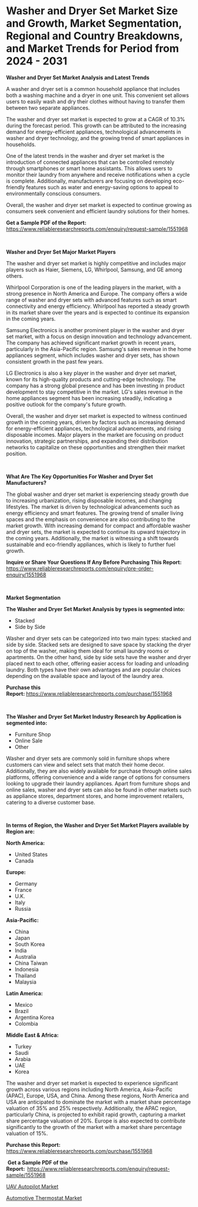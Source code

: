 <p><h1>Washer and Dryer Set Market Size and Growth, Market Segmentation, Regional and Country Breakdowns, and Market Trends for Period from 2024 -  2031</h1></p><p><strong>Washer and Dryer Set Market Analysis and Latest Trends</strong></p>
<p><p>A washer and dryer set is a common household appliance that includes both a washing machine and a dryer in one unit. This convenient set allows users to easily wash and dry their clothes without having to transfer them between two separate appliances.</p><p>The washer and dryer set market is expected to grow at a CAGR of 10.3% during the forecast period. This growth can be attributed to the increasing demand for energy-efficient appliances, technological advancements in washer and dryer technology, and the growing trend of smart appliances in households. </p><p>One of the latest trends in the washer and dryer set market is the introduction of connected appliances that can be controlled remotely through smartphones or smart home assistants. This allows users to monitor their laundry from anywhere and receive notifications when a cycle is complete. Additionally, manufacturers are focusing on developing eco-friendly features such as water and energy-saving options to appeal to environmentally conscious consumers.</p><p>Overall, the washer and dryer set market is expected to continue growing as consumers seek convenient and efficient laundry solutions for their homes.</p></p>
<p><strong>Get a Sample PDF of the Report:&nbsp;</strong> <a href="https://www.reliableresearchreports.com/enquiry/request-sample/1551968">https://www.reliableresearchreports.com/enquiry/request-sample/1551968</a></p>
<p>&nbsp;</p>
<p><strong>Washer and Dryer Set Major Market Players</strong></p>
<p><p>The washer and dryer set market is highly competitive and includes major players such as Haier, Siemens, LG, Whirlpool, Samsung, and GE among others. </p><p>Whirlpool Corporation is one of the leading players in the market, with a strong presence in North America and Europe. The company offers a wide range of washer and dryer sets with advanced features such as smart connectivity and energy efficiency. Whirlpool has reported a steady growth in its market share over the years and is expected to continue its expansion in the coming years.</p><p>Samsung Electronics is another prominent player in the washer and dryer set market, with a focus on design innovation and technology advancement. The company has achieved significant market growth in recent years, particularly in the Asia-Pacific region. Samsung's sales revenue in the home appliances segment, which includes washer and dryer sets, has shown consistent growth in the past few years.</p><p>LG Electronics is also a key player in the washer and dryer set market, known for its high-quality products and cutting-edge technology. The company has a strong global presence and has been investing in product development to stay competitive in the market. LG's sales revenue in the home appliances segment has been increasing steadily, indicating a positive outlook for the company's future growth.</p><p>Overall, the washer and dryer set market is expected to witness continued growth in the coming years, driven by factors such as increasing demand for energy-efficient appliances, technological advancements, and rising disposable incomes. Major players in the market are focusing on product innovation, strategic partnerships, and expanding their distribution networks to capitalize on these opportunities and strengthen their market position.</p></p>
<p>&nbsp;</p>
<p><strong>What Are The Key Opportunities For Washer and Dryer Set Manufacturers?</strong></p>
<p><p>The global washer and dryer set market is experiencing steady growth due to increasing urbanization, rising disposable incomes, and changing lifestyles. The market is driven by technological advancements such as energy efficiency and smart features. The growing trend of smaller living spaces and the emphasis on convenience are also contributing to the market growth. With increasing demand for compact and affordable washer and dryer sets, the market is expected to continue its upward trajectory in the coming years. Additionally, the market is witnessing a shift towards sustainable and eco-friendly appliances, which is likely to further fuel growth.</p></p>
<p><strong>Inquire or Share Your Questions If Any Before Purchasing This Report:</strong> <a href="https://www.reliableresearchreports.com/enquiry/pre-order-enquiry/1551968">https://www.reliableresearchreports.com/enquiry/pre-order-enquiry/1551968</a></p>
<p>&nbsp;</p>
<p><strong>Market Segmentation</strong></p>
<p><strong>The Washer and Dryer Set Market Analysis by types is segmented into:</strong></p>
<p><ul><li>Stacked</li><li>Side by Side</li></ul></p>
<p><p>Washer and dryer sets can be categorized into two main types: stacked and side by side. Stacked sets are designed to save space by stacking the dryer on top of the washer, making them ideal for small laundry rooms or apartments. On the other hand, side by side sets have the washer and dryer placed next to each other, offering easier access for loading and unloading laundry. Both types have their own advantages and are popular choices depending on the available space and layout of the laundry area.</p></p>
<p><strong>Purchase this Report:&nbsp;</strong><a href="https://www.reliableresearchreports.com/purchase/1551968">https://www.reliableresearchreports.com/purchase/1551968</a></p>
<p>&nbsp;</p>
<p><strong>The Washer and Dryer Set Market Industry Research by Application is segmented into:</strong></p>
<p><ul><li>Furniture Shop</li><li>Online Sale</li><li>Other</li></ul></p>
<p><p>Washer and dryer sets are commonly sold in furniture shops where customers can view and select sets that match their home decor. Additionally, they are also widely available for purchase through online sales platforms, offering convenience and a wide range of options for consumers looking to upgrade their laundry appliances. Apart from furniture shops and online sales, washer and dryer sets can also be found in other markets such as appliance stores, department stores, and home improvement retailers, catering to a diverse customer base.</p></p>
<p>&nbsp;</p>
<p><strong>In terms of Region, the Washer and Dryer Set Market Players available by Region are:</strong></p>
<p>
    <p> <strong> North America: </strong>
        <ul>
            <li>United States</li>
            <li>Canada</li>
        </ul>
        </p> 
    <p> <strong> Europe: </strong>
        <ul>
            <li>Germany</li>
            <li>France</li>
            <li>U.K.</li>
            <li>Italy</li>
            <li>Russia</li>
        </ul>
        </p> 
    <p> <strong> Asia-Pacific: </strong>
        <ul>
            <li>China</li>
            <li>Japan</li>
            <li>South Korea</li>
            <li>India</li>
            <li>Australia</li>
            <li>China Taiwan</li>
            <li>Indonesia</li>
            <li>Thailand</li>
            <li>Malaysia</li>
        </ul>
        </p> 
    <p> <strong> Latin America: </strong>
        <ul>
            <li>Mexico</li>
            <li>Brazil</li>
            <li>Argentina Korea</li>
            <li>Colombia</li>
        </ul>
        </p> 
    <p> <strong> Middle East & Africa: </strong>
        <ul>
            <li>Turkey</li>
            <li>Saudi</li>
            <li>Arabia</li>
            <li>UAE</li>
            <li>Korea</li>
        </ul>
    </p>
    </p>
<p><p>The washer and dryer set market is expected to experience significant growth across various regions including North America, Asia-Pacific (APAC), Europe, USA, and China. Among these regions, North America and USA are anticipated to dominate the market with a market share percentage valuation of 35% and 25% respectively. Additionally, the APAC region, particularly China, is projected to exhibit rapid growth, capturing a market share percentage valuation of 20%. Europe is also expected to contribute significantly to the growth of the market with a market share percentage valuation of 15%.</p></p>
<p><strong>Purchase this Report: </strong><a href="https://www.reliableresearchreports.com/purchase/1551968">https://www.reliableresearchreports.com/purchase/1551968</a></p>
<p>&nbsp;<strong>Get a Sample PDF of the Report:&nbsp;&nbsp;</strong><a href="https://www.reliableresearchreports.com/enquiry/request-sample/1551968">https://www.reliableresearchreports.com/enquiry/request-sample/1551968</a></p>
<p><strong></strong></p>
<p><p><a href="https://metal-farmhouse-e95.notion.site/UAV-Autopilot-Market-Size-Growth-Outlook-from-2024-to-2031-projecting-at-Market-s-Trends-Analysis--1ca3ef6257564ba2812d1d1679f36400">UAV Autopilot Market</a></p><p><a href="https://crocus-run-b5a.notion.site/Insights-into-Automotive-Thermostat-Market-Size-Analysing-Market-Share-Trends-and-Growth-from-202-6e0b6f2829c24988858c312c0912d078">Automotive Thermostat Market</a></p></p>